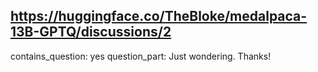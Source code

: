 ## https://huggingface.co/TheBloke/medalpaca-13B-GPTQ/discussions/2

contains_question: yes
question_part: Just wondering.  Thanks!